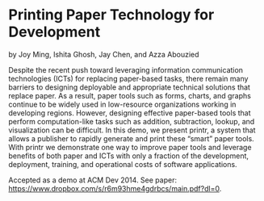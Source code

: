 # Printing Paper Technology for Development
by Joy Ming, Ishita Ghosh, Jay Chen, and Azza Abouzied

Despite the recent push toward leveraging information communication technologies (ICTs)
for replacing paper-based tasks, there remain many barriers to designing deployable
and appropriate technical solutions that replace paper. As a result, paper tools
such as forms, charts, and graphs continue to be widely used in low-resource 
organizations working in developing regions. However, designing effective paper-based tools 
that perform computation-like tasks such as addition, subtraction, lookup, and visualization 
can be difficult. In this demo, we present printr, a system that allows a publisher to rapidly 
generate and print these “smart” paper tools. With printr we demonstrate one way to improve paper 
tools and leverage benefits of both paper and ICTs with only a fraction of the development, deployment, 
training, and operational costs of software applications.

Accepted as a demo at ACM Dev 2014. See paper: https://www.dropbox.com/s/r6m93hme4gdrbcs/main.pdf?dl=0.

